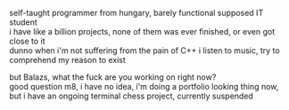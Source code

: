 self-taught programmer from hungary, barely functional supposed IT student  
i have like a billion projects, none of them was ever finished, or even got close to it  
dunno when i'm not suffering from the pain of C++ i listen to music, try to comprehend my reason to exist

but Balazs, what the fuck are you working on right now?  
good question m8, i have no idea, i'm doing a portfolio looking thing now, but i have an ongoing terminal chess project, currently suspended
